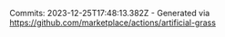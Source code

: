 Commits: 2023-12-25T17:48:13.382Z - Generated via https://github.com/marketplace/actions/artificial-grass
<br>
